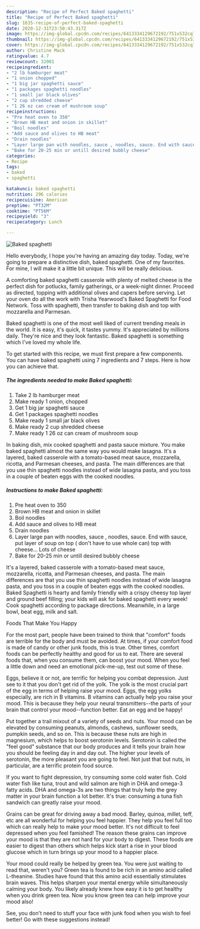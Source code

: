 ```yaml
---
description: "Recipe of Perfect Baked spaghetti"
title: "Recipe of Perfect Baked spaghetti"
slug: 1635-recipe-of-perfect-baked-spaghetti
date: 2020-12-31T23:50:43.317Z
image: https://img-global.cpcdn.com/recipes/6413334129672192/751x532cq70/baked-spaghetti-recipe-main-photo.jpg
thumbnail: https://img-global.cpcdn.com/recipes/6413334129672192/751x532cq70/baked-spaghetti-recipe-main-photo.jpg
cover: https://img-global.cpcdn.com/recipes/6413334129672192/751x532cq70/baked-spaghetti-recipe-main-photo.jpg
author: Christine Mack
ratingvalue: 4.7
reviewcount: 32001
recipeingredient:
- "2 lb hamburger meat"
- "1 onion chopped"
- "1 big jar spaghetti sauce"
- "1 packages spaghetti noodles"
- "1 small jar black olives"
- "2 cup shredded cheese"
- "1 26 oz can cream of mushroom soup"
recipeinstructions:
- "Pre heat oven to 350"
- "Brown HB meat and onion in skillet"
- "Boil noodles"
- "Add sauce and olives to HB meat"
- "Drain noodles"
- "Layer large pan with noodles, sauce , noodles, sauce. End with sauce, put layer of soup on top ( don&#39;t have to use whole can) top with cheese... Lots of cheese"
- "Bake for 20-25 min or untill desired bubbly cheese"
categories:
- Recipe
tags:
- baked
- spaghetti

katakunci: baked spaghetti 
nutrition: 296 calories
recipecuisine: American
preptime: "PT32M"
cooktime: "PT56M"
recipeyield: "3"
recipecategory: Lunch

---
```



![Baked spaghetti](https://img-global.cpcdn.com/recipes/6413334129672192/751x532cq70/baked-spaghetti-recipe-main-photo.jpg)

Hello everybody, I hope you're having an amazing day today. Today, we're going to prepare a distinctive dish, baked spaghetti. One of my favorites. For mine, I will make it a little bit unique. This will be really delicious.

A comforting baked spaghetti casserole with plenty of melted cheese is the perfect dish for potlucks, family gatherings, or a week-night dinner. Proceed as directed, topping with additional olives and capers before serving. Let your oven do all the work with Trisha Yearwood&#39;s Baked Spaghetti for Food Network. Toss with spaghetti, then transfer to baking dish and top with mozzarella and Parmesan.

Baked spaghetti is one of the most well liked of current trending meals in the world. It is easy, it's quick, it tastes yummy. It's appreciated by millions daily. They're nice and they look fantastic. Baked spaghetti is something which I've loved my whole life.


To get started with this recipe, we must first prepare a few components. You can have baked spaghetti using 7 ingredients and 7 steps. Here is how you can achieve that.

<!--inarticleads1-->

##### The ingredients needed to make Baked spaghetti:

1. Take 2 lb hamburger meat
1. Make ready 1 onion, chopped
1. Get 1 big jar spaghetti sauce
1. Get 1 packages spaghetti noodles
1. Make ready 1 small jar black olives
1. Make ready 2 cup shredded cheese
1. Make ready 1 26 oz can cream of mushroom soup


In baking dish, mix cooked spaghetti and pasta sauce mixture. You make baked spaghetti almost the same way you would make lasagna. It&#39;s a layered, baked casserole with a tomato-based meat sauce, mozzarella, ricotta, and Parmesan cheeses, and pasta. The main differences are that you use thin spaghetti noodles instead of wide lasagna pasta, and you toss in a couple of beaten eggs with the cooked noodles. 

<!--inarticleads2-->

##### Instructions to make Baked spaghetti:

1. Pre heat oven to 350
1. Brown HB meat and onion in skillet
1. Boil noodles
1. Add sauce and olives to HB meat
1. Drain noodles
1. Layer large pan with noodles, sauce , noodles, sauce. End with sauce, put layer of soup on top ( don&#39;t have to use whole can) top with cheese... Lots of cheese
1. Bake for 20-25 min or untill desired bubbly cheese


It&#39;s a layered, baked casserole with a tomato-based meat sauce, mozzarella, ricotta, and Parmesan cheeses, and pasta. The main differences are that you use thin spaghetti noodles instead of wide lasagna pasta, and you toss in a couple of beaten eggs with the cooked noodles. Baked Spaghetti is hearty and family friendly with a crispy cheesy top layer and ground beef filling; your kids will ask for baked spaghetti every week! Cook spaghetti according to package directions. Meanwhile, in a large bowl, beat egg, milk and salt. 

Foods That Make You Happy


For the most part, people have been trained to think that "comfort" foods are terrible for the body and must be avoided. At times, if your comfort food is made of candy or other junk foods, this is true. Other times, comfort foods can be perfectly healthy and good for us to eat. There are several foods that, when you consume them, can boost your mood. When you feel a little down and need an emotional pick-me-up, test out some of these.

Eggs, believe it or not, are terrific for helping you combat depression. Just see to it that you don't get rid of the yolk. The yolk is the most crucial part of the egg in terms of helping raise your mood. Eggs, the egg yolks especially, are rich in B vitamins. B vitamins can actually help you raise your mood. This is because they help your neural transmitters--the parts of your brain that control your mood--function better. Eat an egg and be happy!

Put together a trail mixout of a variety of seeds and nuts. Your mood can be elevated by consuming peanuts, almonds, cashews, sunflower seeds, pumpkin seeds, and so on. This is because these nuts are high in magnesium, which helps to boost serotonin levels. Serotonin is called the "feel good" substance that our body produces and it tells your brain how you should be feeling day in and day out. The higher your levels of serotonin, the more pleasant you are going to feel. Not just that but nuts, in particular, are a terrific protein food source.

If you want to fight depression, try consuming some cold water fish. Cold water fish like tuna, trout and wild salmon are high in DHA and omega-3 fatty acids. DHA and omega-3s are two things that truly help the grey matter in your brain function a lot better. It's true: consuming a tuna fish sandwich can greatly raise your mood. 

Grains can be great for driving away a bad mood. Barley, quinoa, millet, teff, etc are all wonderful for helping you feel happier. They help you feel full too which can really help to make your mood better. It's not difficult to feel depressed when you feel famished! The reason these grains can improve your mood is that they are not hard for your body to digest. These foods are easier to digest than others which helps kick start a rise in your blood glucose which in turn brings up your mood to a happier place.

Your mood could really be helped by green tea. You were just waiting to read that, weren't you? Green tea is found to be rich in an amino acid called L-theanine. Studies have found that this amino acid essentially stimulates brain waves. This helps sharpen your mental energy while simultaneously calming your body. You likely already knew how easy it is to get healthy when you drink green tea. Now you know green tea can help improve your mood also!

See, you don't need to stuff your face with junk food when you wish to feel better! Go  with  these suggestions  instead!

